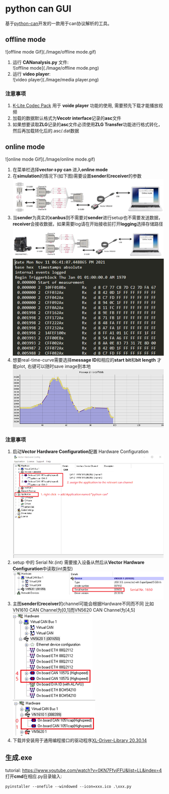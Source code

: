 # python can GUI

基于[python-can](https://python-can.readthedocs.io/en/master/index.html)开发的一款用于can协议解析的工具。

## offline mode 

![offline mode Gif](./Image/offline mode.gif)

1. 运行 **CANanalysis.py** 文件:<br />
![offline mode](./Image/offline mode.png)
2. 运行 **video player**:<br />
![video player](./Image/media player.png)

### 注意事项
1. [K-Lite Codec Pack](https://www.codecguide.com/download_k-lite_codec_pack_basic.htm) 用于 **voide player** 功能的使用, 需要预先下载才能播放视频
2. 加载的数据默认格式为**Vecotr interface**记录的**asc**文件
3. 如果想要读取**ZLG**记录的**asc**文件必须使用**ZLG Transfer**功能进行格式转化，然后再加载转化后的.asc/.dat数据

## online mode
![online mode Gif](./Image/online mode.gif)

1. 在菜单栏选择**vector->py can** 进入**online mode**<br />
2. 在**simulation**的情况下(如下图)需要设置**sender**和**receiver**的参数<br />
![simulation mode](./Image/simualtion.png)
3. 当**sender**为真实的**canbus**则不需要对**sender**进行setup也不需要发送数据， **receiver**会接收数据，如果需要log请在开始接收前打开**logging**选择存储路径<br />
![real time mode](./Image/realtimedata.png)<br />
![logging](./Image/loggingdata.png)
4. 想要real-time-curve需要选择**message ID**和相应的**start bit**和**bit length** 才能plot, 右键可以随时save image到本地<br />
![save curve](./Image/saveplot.png)


### 注意事项
1. 启动**Vector Hardware Configuration**配置 Hardware Configuration<br />
![Hardware Configuration](./Image/VectorHWConfig.png)
2. setup 中的 Serial Nr.(int) 需要接入设备从然后从**Vector Hardware Configuration**中读取(int类型)<br />
![Hardware Configuration](./Image/SerialNr.png)
3. 主图**sender**和**receiver**的channel可能会根据Hardware不同而不同 比如VN1610 CAN Channel为[0,1]而VN5620 CAN Channel为[4,5]<br />
![HWConfig1](./Image/5620ChannelNr.png "VN5620") ![HWConfig2](./Image/1610ChannelNr.png "VN1610")
4. 下载并安装用于通用编程接口的驱动程序[XL-Driver-Library 20.30.14](https://www.vector.com/de/de/produkte/produkte-a-z/treiber-bibliotheken/xl-driver-library/)

## 生成.exe 

tutorial: https://www.youtube.com/watch?v=0KN7FfvjFFU&list=LL&index=4<br />
打开**cmd**在相应.py目录输入:
```console
pyinstaller --onefile --windowed --icon=xxx.ico .\xxx.py 
```


